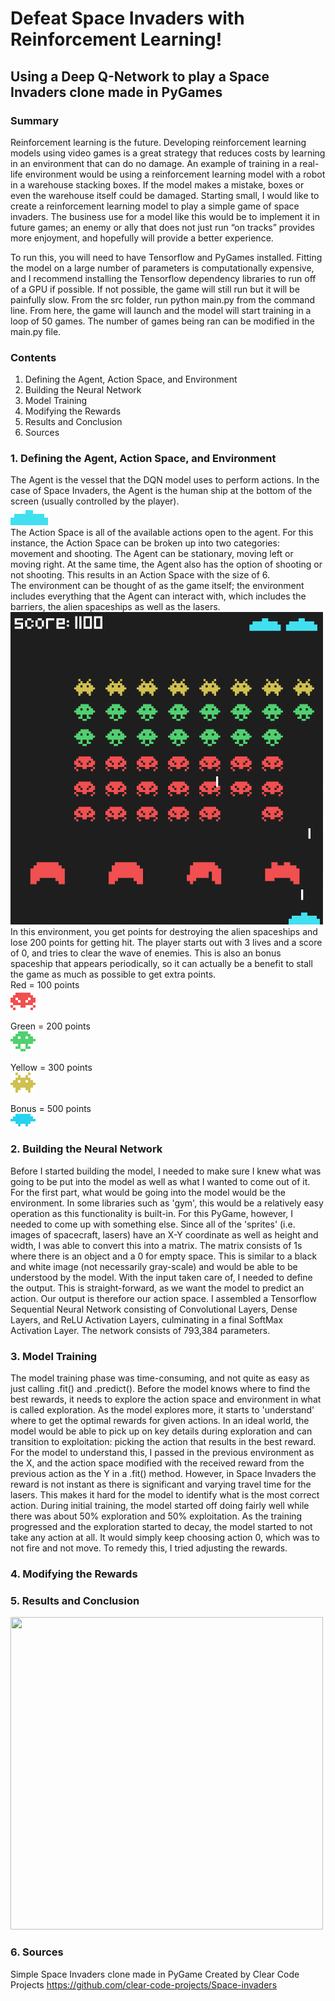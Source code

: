 # Defeat Space Invaders with Reinforcement Learning!

## Using a Deep Q-Network to play a Space Invaders clone made in PyGames

### Summary
Reinforcement learning is the future. Developing reinforcement learning models using video games is a great strategy that reduces costs by learning in an environment that can do no damage. An example of training in a real-life environment would be using a reinforcement learning model with a robot in a warehouse stacking boxes. If the model makes a mistake, boxes or even the warehouse itself could be damaged. Starting small, I would like to create a reinforcement learning model to play a simple game of space invaders. The business use for a model like this would be to implement it in future games; an enemy or ally that does not just run “on tracks” provides more enjoyment, and hopefully will provide a better experience.

To run this, you will need to have Tensorflow and PyGames installed. Fitting the model on a large number of parameters is computationally expensive, and I recommend installing the Tensorflow dependency libraries to run off of a GPU if possible. If not possible, the game will still run but it will be painfully slow. 
From the src folder, run python main.py from the command line. From here, the game will launch and the model will start training in a loop of 50 games. The number of games being ran can be modified in the main.py file.

### Contents
1. Defining the Agent, Action Space, and Environment
2. Building the Neural Network
3. Model Training
4. Modifying the Rewards
5. Results and Conclusion
6. Sources

### 1. Defining the Agent, Action Space, and Environment
The Agent is the vessel that the DQN model uses to perform actions. In the case of Space Invaders, the Agent is the human ship at the bottom of the screen (usually controlled by the player).  
<img src="graphics/player.png">   
The Action Space is all of the available actions open to the agent. For this instance, the Action Space can be broken up into two categories: movement and shooting. The Agent can be stationary, moving left or moving right. At the same time, the Agent also has the option of shooting or not shooting. This results in an Action Space with the size of 6.  
The environment can be thought of as the game itself; the environment includes everything that the Agent can interact with, which includes the barriers, the alien spaceships as well as the lasers.  
<img src="img/si_screenshot.png" width="500" height="500">  
In this environment, you get points for destroying the alien spaceships and lose 200 points for getting hit. The player starts out with 3 lives and a score of 0, and tries to clear the wave of enemies. This is also an bonus spaceship that appears periodically, so it can actually be a benefit to stall the game as much as possible to get extra points.  
Red = 100 points  
<img src="graphics/red.png">   

Green = 200 points  
<img src="graphics/green.png">  

Yellow = 300 points  
<img src="graphics/yellow.png">  

Bonus = 500 points  
<img src="graphics/extra.png">  

### 2. Building the Neural Network
Before I started building the model, I needed to make sure I knew what was going to be put into the model as well as what I wanted to come out of it. For the first part, what would be going into the model would be the environment. In some libraries such as 'gym', this would be a relatively easy operation as this functionality is built-in. For this PyGame, however, I needed to come up with something else. Since all of the 'sprites' (i.e. images of spacecraft, lasers) have an X-Y coordinate as well as height and width, I was able to convert this into a matrix. The matrix consists of 1s where there is an object and a 0 for empty space. This is similar to a black and white image (not necessarily gray-scale) and would be able to be understood by the model. With the input taken care of, I needed to define the output. This is straight-forward, as we want the model to predict an action. Our output is therefore our action space. I assembled a Tensorflow Sequential Neural Network consisting of Convolutional Layers, Dense Layers, and ReLU Activation Layers, culminating in a final SoftMax Activation Layer. The network consists of 793,384 parameters.  
### 3. Model Training
The model training phase was time-consuming, and not quite as easy as just calling .fit() and .predict(). Before the model knows where to find the best rewards, it needs to explore the action space and environment in what is called exploration. As the model explores more, it starts to 'understand' where to get the optimal rewards for given actions. In an ideal world, the model would be able to pick up on key details during exploration and can transition to exploitation: picking the action that results in the best reward. For the model to understand this, I passed in the previous environment as the X, and the action space modified with the received reward from the previous action as the Y in a .fit() method. However, in Space Invaders the reward is not instant as there is significant and varying travel time for the lasers. This makes it hard for the model to identify what is the most correct action. During initial training, the model started off doing fairly well while there was about 50% exploration and 50% exploitation. As the training progressed and the exploration started to decay, the model started to not take any action at all. It would simply keep choosing action 0, which was to not fire and not move. To remedy this, I tried adjusting the rewards. 
### 4. Modifying the Rewards

### 5. Results and Conclusion

<img src="img/worked_foodinsecure.png" width="500" height="500">  

### 6. Sources  
Simple Space Invaders clone made in PyGame
Created by Clear Code Projects
https://github.com/clear-code-projects/Space-invaders
